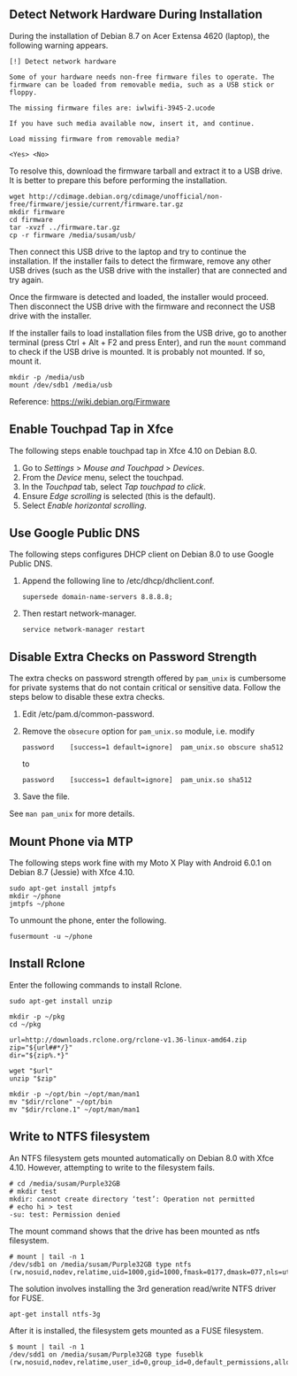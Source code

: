 Detect Network Hardware During Installation
-------------------------------------------
During the installation of Debian 8.7 on Acer Extensa 4620 (laptop), the
following warning appears.

    [!] Detect network hardware

    Some of your hardware needs non-free firmware files to operate. The
    firmware can be loaded from removable media, such as a USB stick or
    floppy.

    The missing firmware files are: iwlwifi-3945-2.ucode

    If you have such media available now, insert it, and continue.

    Load missing firmware from removable media?

    <Yes> <No>

To resolve this, download the firmware tarball and extract it to a USB
drive. It is better to prepare this before performing the installation.

    wget http://cdimage.debian.org/cdimage/unofficial/non-free/firmware/jessie/current/firmware.tar.gz
    mkdir firmware
    cd firmware
    tar -xvzf ../firmware.tar.gz
    cp -r firmware /media/susam/usb/

Then connect this USB drive to the laptop and try to continue the
installation. If the installer fails to detect the firmware, remove any
other USB drives (such as the USB drive with the installer) that are
connected and try again.

Once the firmware is detected and loaded, the installer would proceed.
Then disconnect the USB drive with the firmware and reconnect the USB
drive with the installer.

If the installer fails to load installation files from the USB drive, go
to another terminal (press Ctrl + Alt + F2 and press Enter), and run the
`mount` command to check if the USB drive is mounted. It is probably not
mounted. If so, mount it.

    mkdir -p /media/usb
    mount /dev/sdb1 /media/usb

Reference: https://wiki.debian.org/Firmware


Enable Touchpad Tap in Xfce
---------------------------
The following steps enable touchpad tap in Xfce 4.10 on Debian 8.0.

 1. Go to *Settings* > *Mouse and Touchpad* > *Devices*.
 2. From the *Device* menu, select the touchpad.
 2. In the *Touchpad* tab, select *Tap touchpad to click*.
 3. Ensure *Edge scrolling* is selected (this is the default).
 4. Select *Enable horizontal scrolling*.


Use Google Public DNS
---------------------
The following steps configures DHCP client on Debian 8.0 to use Google
Public DNS.

 1. Append the following line to /etc/dhcp/dhclient.conf.

        supersede domain-name-servers 8.8.8.8;

 2. Then restart network-manager.

        service network-manager restart


Disable Extra Checks on Password Strength
-----------------------------------------
The extra checks on password strength offered by `pam_unix` is
cumbersome for private systems that do not contain critical or sensitive
data. Follow the steps below to disable these extra checks.

 1. Edit /etc/pam.d/common-password.

 2. Remove the `obsecure` option for `pam_unix.so` module, i.e. modify

        password    [success=1 default=ignore]  pam_unix.so obscure sha512

    to

        password    [success=1 default=ignore]  pam_unix.so sha512

 3. Save the file.

See `man pam_unix` for more details.


Mount Phone via MTP
-------------------
The following steps work fine with my Moto X Play with Android 6.0.1 on
Debian 8.7 (Jessie) with Xfce 4.10.

    sudo apt-get install jmtpfs
    mkdir ~/phone
    jmtpfs ~/phone

To unmount the phone, enter the following.

    fusermount -u ~/phone


Install Rclone
--------------
Enter the following commands to install Rclone.

    sudo apt-get install unzip

    mkdir -p ~/pkg
    cd ~/pkg

    url=http://downloads.rclone.org/rclone-v1.36-linux-amd64.zip
    zip="${url##*/}"
    dir="${zip%.*}"

    wget "$url"
    unzip "$zip"

    mkdir -p ~/opt/bin ~/opt/man/man1
    mv "$dir/rclone" ~/opt/bin
    mv "$dir/rclone.1" ~/opt/man/man1


Write to NTFS filesystem
------------------------
An NTFS filesystem gets mounted automatically on Debian 8.0 with Xfce
4.10. However, attempting to write to the filesystem fails.

    # cd /media/susam/Purple32GB
    # mkdir test
    mkdir: cannot create directory ‘test’: Operation not permitted
    # echo hi > test
    -su: test: Permission denied

The mount command shows that the drive has been mounted as ntfs
filesystem.

    # mount | tail -n 1
    /dev/sdb1 on /media/susam/Purple32GB type ntfs (rw,nosuid,nodev,relatime,uid=1000,gid=1000,fmask=0177,dmask=077,nls=utf8,errors=continue,mft_zone_multiplier=1,uhelper=udisks2)

The solution involves installing the 3rd generation read/write NTFS
driver for FUSE.

    apt-get install ntfs-3g

After it is installed, the filesystem gets mounted as a FUSE filesystem.

    $ mount | tail -n 1
    /dev/sdd1 on /media/susam/Purple32GB type fuseblk (rw,nosuid,nodev,relatime,user_id=0,group_id=0,default_permissions,allow_other,blksize=4096,uhelper=udisks2)
